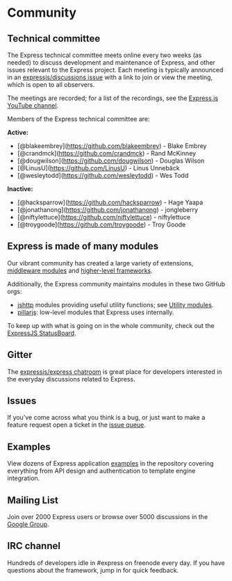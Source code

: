 # Community

## Technical committee

The Express technical committee meets online every two weeks (as needed) to discuss development and maintenance of Express, and other issues relevant to the Express project. Each meeting is typically announced in an [expressjs/discussions issue](https://github.com/expressjs/discussions/issues) with a link to join or view the meeting, which is open to all observers.

The meetings are recorded; for a list of the recordings, see the [Express.js YouTube channel](https://www.youtube.com/channel/UCYjxjAeH6TRik9Iwy5nXw7g).

Members of the Express technical committee are:

**Active:**

- <span class="citation" data-cites="blakeembrey">\[@blakeembrey\]</span>(https://github.com/blakeembrey) - Blake Embrey
- <span class="citation" data-cites="crandmck">\[@crandmck\]</span>(https://github.com/crandmck) - Rand McKinney
- <span class="citation" data-cites="dougwilson">\[@dougwilson\]</span>(https://github.com/dougwilson) - Douglas Wilson
- <span class="citation" data-cites="LinusU">\[@LinusU\]</span>(https://github.com/LinusU) - Linus Unnebäck
- <span class="citation" data-cites="wesleytodd">\[@wesleytodd\]</span>(https://github.com/wesleytodd) - Wes Todd

**Inactive:**

- <span class="citation" data-cites="hacksparrow">\[@hacksparrow\]</span>(https://github.com/hacksparrow) - Hage Yaapa
- <span class="citation" data-cites="jonathanong">\[@jonathanong\]</span>(https://github.com/jonathanong) - jongleberry
- <span class="citation" data-cites="niftylettuce">\[@niftylettuce\]</span>(https://github.com/niftylettuce) - niftylettuce
- <span class="citation" data-cites="troygoode">\[@troygoode\]</span>(https://github.com/troygoode) - Troy Goode

## Express is made of many modules

Our vibrant community has created a large variety of extensions, [middleware modules](/%7B%7B%20page.lang%20%7D%7D/resources/middleware.html) and [higher-level frameworks](frameworks.html).

Additionally, the Express community maintains modules in these two GitHub orgs:

- [jshttp](https://jshttp.github.io/) modules providing useful utility functions; see [Utility modules](/%7B%7B%20page.lang%20%7D%7D/resources/utils.html).
- [pillarjs](https://pillarjs.github.io/): low-level modules that Express uses internally.

To keep up with what is going on in the whole community, check out the [ExpressJS StatusBoard](https://expressjs.github.com/statusboard).

## Gitter

The [expressjs/express chatroom](https://gitter.im/expressjs/express) is great place for developers interested in the everyday discussions related to Express.

## Issues

If you’ve come across what you think is a bug, or just want to make a feature request open a ticket in the [issue queue](https://github.com/expressjs/express/issues).

## Examples

View dozens of Express application [examples](https://github.com/expressjs/express/tree/master/examples) in the repository covering everything from API design and authentication to template engine integration.

## Mailing List

Join over 2000 Express users or browse over 5000 discussions in the [Google Group](https://groups.google.com/group/express-js).

## IRC channel

Hundreds of developers idle in \#express on freenode every day. If you have questions about the framework, jump in for quick feedback.
